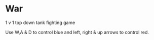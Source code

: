 # War
1 v 1 top down tank fighting game

Use W,A & D to control blue and left, right & up arrows to control red.
